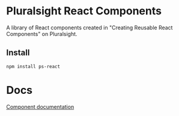 # Pluralsight React Components

A library of React components created in "Creating Reusable React Components" on Pluralsight.

## Install
```
npm install ps-react
```

# Docs
[Component documentation](https://trangthule.github.io/ps-react/)
